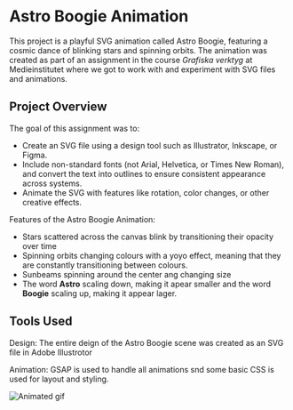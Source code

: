 # Astro Boogie Animation

This project is a playful SVG animation called Astro Boogie, featuring a cosmic dance of blinking stars and spinning orbits. The animation was created as part of an assignment in the course <em>Grafiska verktyg</em> at Medieinstitutet where we got to work with and experiment with SVG files and animations.

## Project Overview

The goal of this assignment was to:

- Create an SVG file using a design tool such as Illustrator, Inkscape, or Figma.
- Include non-standard fonts (not Arial, Helvetica, or Times New Roman), and convert the text into outlines to ensure consistent appearance across systems.
- Animate the SVG with features like rotation, color changes, or other creative effects.

Features of the Astro Boogie Animation:
- Stars scattered across the canvas blink by transitioning their opacity over time
- Spinning orbits changing colours with a yoyo effect, meaning that they are constantly transitioning between colours. 
- Sunbeams spinning around the center ang changing size 
- The word **Astro** scaling down, making it apear smaller and the word **Boogie** scaling up, making it appear lager. 

## Tools Used

Design: The entire deign of the Astro Boogie scene was created as an SVG file in Adobe Illustrotor 

Animation: GSAP is used to handle all animations snd some basic CSS is used for layout and styling.

![Animated gif](astro-boogie.gif)
